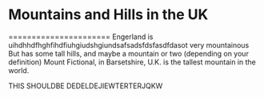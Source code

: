# Mountains and Hills in the UK 
======================
Engerland is uihdhhdfhghfihdfiuhgiudshgiundsafsadsfdsfasdfdasot very mountainous 
But has some tall hills, and maybe a mountain or two (depending on your definition)
Mount Fictional, in Barsetshire, U.K. is the tallest mountain in the world.



THIS SHOULDBE DEDELDEJIEWTERTERJQKW

